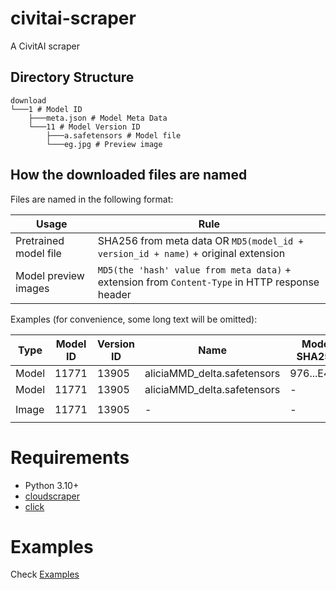 # civitai-scraper

A CivitAI scraper

## Directory Structure

```
download
└───1 # Model ID
    ├───meta.json # Model Meta Data
    └───11 # Model Version ID
        ├───a.safetensors # Model file
        └───eg.jpg # Preview image
```

## How the downloaded files are named

Files are named in the following format:

|Usage|Rule|
|--|--|
|Pretrained model file|SHA256 from meta data OR `MD5(model_id + version_id + name)` + original extension|
|Model preview images|`MD5(the 'hash' value from meta data)` + extension from `Content-Type` in HTTP response header|

Examples (for convenience, some long text will be omitted):

|Type|Model ID|Version ID|Name|Model SHA256|Image Hash|Content-Type|Final filename|
|--|--|--|--|--|--|--|--|
|Model|11771|13905|aliciaMMD_delta.safetensors|976...E4C2|-|-|976e...e4c2.safetensors|
|Model|11771|13905|aliciaMMD_delta.safetensors|-|-|-|cf90c9ada33afd8b31f6ae445a13e068.safetensors|
|Image|11771|13905|-|-|`UELN#?xuW=%2},oeY7V[9FWB%Nbcgkof$xf6`|image/jpeg|abe04fa7678f942a24df2fe41d88b1bc.jpg|

# Requirements

- Python 3.10+
- [cloudscraper](https://github.com/VeNoMouS/cloudscraper)
- [click](https://github.com/pallets/click/)

# Examples

Check [Examples](examples)